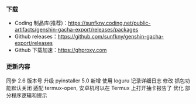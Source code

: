 ### 下载
 - Coding 制品库(推荐)：https://sunfkny.coding.net/public-artifacts/genshin-gacha-export/releases/packages
 - Github releases：https://github.com/sunfkny/genshin-gacha-export/releases
 - Github 下载加速：https://ghproxy.com

### 更新内容
同步 2.6 版本号
升级 pyinstaller 5.0
新增 使用 loguru 记录详细日志
修改 抓包功能默认关闭
适配 termux-open, 安卓机可以在 Termux 上打开抽卡报告了
优化 部分程序逻辑和提示